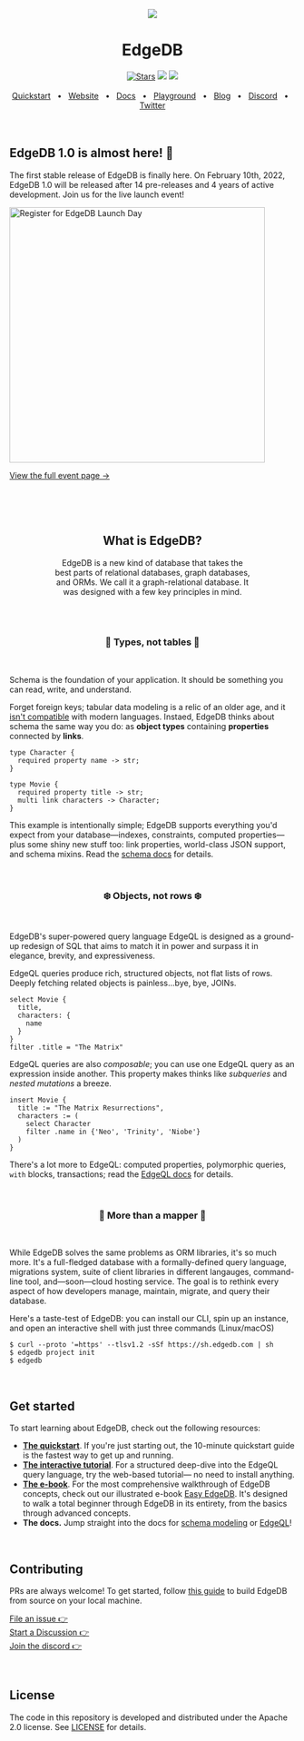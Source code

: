 <p align="center">
  <a href="https://www.edgedb.com">
    <img src="https://i.imgur.com/H2Jio0X.png">
  </a>
</p>

<div align="center">
  <h1>EdgeDB</h1>
  <a href="https://github.com/edgedb/edgedb" rel="nofollow"><img src="https://img.shields.io/github/stars/edgedb/edgedb" alt="Stars"></a>
  <a href="https://github.com/edgedb/edgedb/actions"><img src="https://github.com/edgedb/edgedb/workflows/Tests/badge.svg?event=push&branch=master" /></a>
  <a href="https://github.com/edgedb/edgedb/blob/master/LICENSE"><img src="https://img.shields.io/badge/license-Apache%202.0-blue" /></a>
  <br />
  <br />
  <a href="https://www.edgedb.com/docs/guides/quickstart">Quickstart</a>
  <span>&nbsp;&nbsp;•&nbsp;&nbsp;</span>
  <a href="https://www.edgedb.com">Website</a>
  <span>&nbsp;&nbsp;•&nbsp;&nbsp;</span>
  <a href="https://www.edgedb.com/docs">Docs</a>
  <span>&nbsp;&nbsp;•&nbsp;&nbsp;</span>
  <a href="https://www.edgedb.com/tutorial">Playground</a>
  <span>&nbsp;&nbsp;•&nbsp;&nbsp;</span>
  <a href="https://www.edgedb.com/blog">Blog</a>
  <span>&nbsp;&nbsp;•&nbsp;&nbsp;</span>
  <a href="https://discord.gg/umUueND6ag">Discord</a>
  <span>&nbsp;&nbsp;•&nbsp;&nbsp;</span>
  <a href="https://twitter.com/edgedatabase">Twitter</a>
  <br />

</div>

<br />
<br />

## EdgeDB 1.0 is almost here! 👀

The first stable release of EdgeDB is finally here. On February 10th, 2022, EdgeDB 1.0 will be released after 14 pre-releases and 4 years of active development. Join us for the live launch event!

<a href="https://lu.ma/edgedb" rel="nofollow">
  <img
    width="450px"
    src="https://www.edgedb.com/blog/edgedb_day_register.png"
    alt="Register for EdgeDB Launch Day"
  />
</a>

[View the full event page →](https://lu.ma/edgedb)

<br />
<br />

<br/>
<div align="center">
  <h2>What is EdgeDB?</h2>
  <p>
    EdgeDB is a new kind of database that takes the
    <br/>
    best parts of relational databases, graph databases,
    <br/>
    and ORMs. We call it a graph-relational database. It
    <br/>
    was designed with a few key principles in mind.</p>
</div>

<br/>

<br/>
<div align="center">
  <h3>🧩 Types, not tables 🧩</h3>
</div>
<br/>

Schema is the foundation of your application. It should be something you can read, write, and understand.

Forget foreign keys; tabular data modeling is a relic of an older age, and it [isn't compatible](https://en.wikipedia.org/wiki/Object%E2%80%93relational_impedance_mismatch) with modern languages. Instaed, EdgeDB thinks about schema the same way you do: as **object types** containing **properties** connected by **links**.

```
type Character {
  required property name -> str;
}

type Movie {
  required property title -> str;
  multi link characters -> Character;
}
```

This example is intentionally simple; EdgeDB supports everything you'd expect from your database—indexes, constraints, computed properties—plus some shiny new stuff too: link properties, world-class JSON support, and schema mixins. Read the [schema docs](https://www.edgedb.com/docs/datamodel/index) for details.

<!-- ### Objects, not rows. ❄️ -->

<br/>
<div align="center">
  <h3>❄️ Objects, not rows ❄️</h3>
</div>
<br/>

EdgeDB's super-powered query language EdgeQL is designed as a ground-up redesign of SQL that aims to match it in power and surpass it in elegance, brevity, and expressiveness.

EdgeQL queries produce rich, structured objects, not flat lists of rows. Deeply fetching related objects is painless...bye, bye, JOINs.

```
select Movie {
  title,
  characters: {
    name
  }
}
filter .title = "The Matrix"
```

EdgeQL queries are also _composable_; you can use one EdgeQL query as an expression inside another. This property makes thinks like _subqueries_ and _nested mutations_ a breeze.

```
insert Movie {
  title := "The Matrix Resurrections",
  characters := (
    select Character
    filter .name in {'Neo', 'Trinity', 'Niobe'}
  )
}
```

There's a lot more to EdgeQL: computed properties, polymorphic queries, `with` blocks, transactions; read the [EdgeQL docs](https://www.edgedb.com/docs/edgeql/index) for details.

<br/>
<div align="center">
  <h3>🦋 More than a mapper 🦋</h3>
</div>
<br/>

<!-- ### More than a mapper. 🦋 -->

While EdgeDB solves the same problems as ORM libraries, it's so much more. It's a full-fledged database with a formally-defined query language, migrations system, suite of client libraries in different langauges, command-line tool, and—soon—cloud hosting service. The goal is to rethink every aspect of how developers manage, maintain, migrate, and query their database.

Here's a taste-test of EdgeDB: you can install our CLI, spin up an instance, and open an interactive shell with just three commands (Linux/macOS)

```
$ curl --proto '=https' --tlsv1.2 -sSf https://sh.edgedb.com | sh
$ edgedb project init
$ edgedb
```

<br />

## Get started

To start learning about EdgeDB, check out the following resources:

- **[The quickstart](https://www.edgedb.com/docs/guides/quickstart)**. If you're just starting out, the 10-minute quickstart guide is the fastest way to get up and running.
- **[The interactive tutorial](https://www.edgedb.com/tutorial)**. For a structured deep-dive into the EdgeQL query language, try the web-based tutorial— no need to install anything.
- **[The e-book](https://www.edgedb.com/easy-edgedb)**. For the most comprehensive walkthrough of EdgeDB concepts, check out our illustrated e-book [Easy EdgeDB](https://www.edgedb.com/easy-edgedb). It's designed to walk a total beginner through EdgeDB in its entirety, from the basics through advanced concepts.
- **The docs.** Jump straight into the docs for [schema modeling](https://www.edgedb.com/docs/datamodel/index) or [EdgeQL](https://www.edgedb.com/docs/edgeql/index)!

<br />

## Contributing

PRs are always welcome! To get started, follow [this guide](https://www.edgedb.com/docs/internals/dev) to build EdgeDB from source on your local machine.

[File an issue 👉](https://github.com/edgedb/edgedb/issues/new/choose)
<br />
[Start a Discussion 👉](https://github.com/edgedb/edgedb/discussions/new)
<br />
[Join the discord 👉](https://discord.gg/umUueND6ag)

<br />

## License

The code in this repository is developed and distributed under the
Apache 2.0 license. See [LICENSE](LICENSE) for details.
